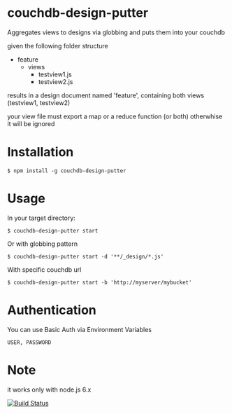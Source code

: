# couchdb-design-putter
Aggregates views to designs via globbing and puts them into your couchdb

given the following folder structure

- feature
	- views
		- testview1.js
		- testview2.js

results in a design document named 'feature', containing both views (testview1, testview2)

your view file must export a map or a reduce function (or both) otherwhise it will be ignored

# Installation
	$ npm install -g couchdb-design-putter
# Usage
In your target directory:
	
	$ couchdb-design-putter start
	
Or with globbing pattern
	
	$ couchdb-design-putter start -d '**/_design/*.js'
	
With specific couchdb url

	$ couchdb-design-putter start -b 'http://myserver/mybucket'

# Authentication

You can use Basic Auth via Environment Variables

	USER, PASSWORD

# Note
it works only with node.js 6.x 


[![Build Status](https://travis-ci.org/koellcode/couchdb-design-putter.svg?branch=master)](https://travis-ci.org/koellcode/couchdb-design-putter)
